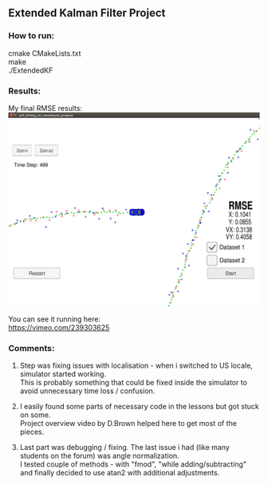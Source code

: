 ## Extended Kalman Filter Project

### How to run:
cmake CMakeLists.txt  
make  
./ExtendedKF  

### Results:
My final RMSE results:  
![Final RMSE](images/extended_kalman.png)  

You can see it running here:  
https://vimeo.com/239303625  

### Comments:
1) Step was fixing issues with localisation - when i switched to US locale, simulator started working.  
This is probably something that could be fixed inside the simulator to avoid unnecessary time loss / confusion.  

2) I easily found some parts of necessary code in the lessons but got stuck on some.   
Project overview video by D.Brown helped here to get most of the pieces.   

3) Last part was debugging / fixing. The last issue i had (like many students on the forum) was angle normalization.  
I tested couple of methods - with "fmod", "while adding/subtracting" and finally decided to use atan2 with additional adjustments.  

 
